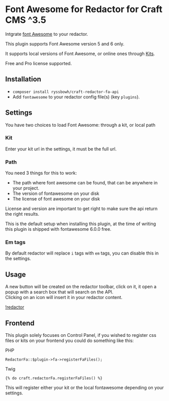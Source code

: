 # Font Awesome for Redactor for Craft CMS ^3.5

Intgrate [font Awesome](https://fontawesome.com/) to your redactor.

This plugin supports Font Awesome version 5 and 6 only.

It supports local versions of Font Awesome, or online ones through [Kits](https://fontawesome.com/kits).

Free and Pro license supported.

## Installation

- `composer install ryssbowh/craft-redactor-fa-api`
- Add `fontawesome` to your redactor config file(s) (key `plugins`).

## Settings

You have two choices to load Font Awesome: through a kit, or local path

### Kit

Enter your kit url in the settings, it must be the full url.

### Path

You need 3 things for this to work:
- The path where font awesome can be found, that can be anywhere in your project.
- The version of fontawesome on your disk
- The license of font awesome on your disk

License and version are important to get right to make sure the api return the right results.

This is the default setup when installing this plugin, at the time of writing this plugin is shipped with fontawesome 6.0.0 free.

### Em tags

By default redactor will replace `i` tags with `em` tags, you can disable this in the settings.

## Usage

A new button will be created on the redactor toolbar, click on it, it open a popup with a search box that will search on the API.  
Clicking on an icon will insert it in your redactor content.

[!redactor](images/redactor.png)

## Frontend

This plugin solely focuses on Control Panel, if you wished to register css files or kits on your frontend you could do something like this:

PHP
```
RedactorFa::$plugin->fa->registerFaFiles();
```
Twig
```
{% do craft.redactorFa.registerFaFiles() %}
```

This will register either your kit or the local fontawesome depending on your settings.